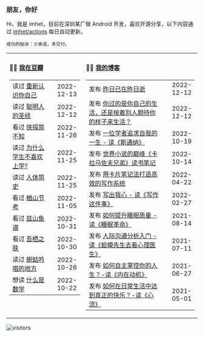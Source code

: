 ### 朋友，你好

Hi，我是 imhet，目前在深圳某厂做 Android 开发，喜欢开源分享，以下内容通过 <a href="https://github.com/imhet/imhet/actions" target="_blank">imhet/actions</a> 每日自动更新。

<!-- juzi starts -->
```
成功的秘诀：少承诺，多交付。
```
<!-- juzi ends -->


<table width="900px">
<tr>
<td valign="top" width="40%">

#### 🤾‍♂️  <a href="https://www.douban.com/people/heyitao/" target="_blank">我在豆瓣</a>

<!-- douban starts -->
| | |
 |:------------- | -------------: |
| 读过 <a href='https://book.douban.com/subject/4713685/' target='_blank'>重新认识你自己</a> | 2022-12-13 |
| 读过 <a href='https://book.douban.com/subject/1101606/' target='_blank'>聪明人的圣经</a> | 2022-12-12 |
| 看过 <a href='http://movie.douban.com/subject/30371563/' target='_blank'>侠探简不知</a> | 2022-11-26 |
| 读过 <a href='https://book.douban.com/subject/4864832/' target='_blank'>为什么学生不喜欢上学?</a> | 2022-11-25 |
| 读过 <a href='https://book.douban.com/subject/35041685/' target='_blank'>人体简史</a> | 2022-11-25 |
| 看过 <a href='http://movie.douban.com/subject/1296703/' target='_blank'>楢山节考</a> | 2022-11-05 |
| 看过 <a href='http://movie.douban.com/subject/30409439/' target='_blank'>兹山鱼谱</a> | 2022-10-31 |
| 看过 <a href='http://movie.douban.com/subject/2997052/' target='_blank'>吾栖之肤</a> | 2022-10-30 |
| 读过 <a href='https://book.douban.com/subject/34813209/' target='_blank'>蝲蛄吟唱的地方</a> | 2022-10-26 |
| 想读 <a href='https://book.douban.com/subject/1320282/' target='_blank'>什么是数学</a> | 2022-10-22 |
<!-- douban ends -->

</td>


<td valign="top" width="60%">

#### 🤹‍♀️ <a href="https://heyitao.com/" target="_blank">我的博客</a>

<!-- blog starts -->
| | |
 |:------------- | -------------: |
| 发布 <a href='http://heyitao.com/post/reading-cxrsnzj' target='_blank'>昨日已在昨日逝</a> | 2022-12-12 |
| 发布 <a href='http://heyitao.com/post/reading-cmrdsj' target='_blank'>你过的是你自己的生活，还是按着别人期待你的样子来生活？</a> | 2022-12-12 |
| 发布 <a href='http://heyitao.com/post/reading-sitongna' target='_blank'>一位学者追求自我的一生 - 读《斯通纳》</a> | 2022-10-19 |
| 发布 <a href='http://heyitao.com/post/reading-klmzfxd' target='_blank'>世界小说的巅峰《卡拉马佐夫兄弟》读书笔记</a> | 2022-10-14 |
| 发布 <a href='http://heyitao.com/post/reading-kpbjxzf' target='_blank'>用卡片笔记法打造高效的写作系统</a> | 2022-04-22 |
| 发布 <a href='http://heyitao.com/post/reading-xiezuozhejianshi' target='_blank'>写出我心 - 读《写作这件事》</a> | 2022-02-27 |
| 发布 <a href='http://heyitao.com/post/reading-smgm' target='_blank'>如何提升睡眠质量 - 读《睡眠革命》</a> | 2021-08-14 |
| 发布 <a href='http://heyitao.com/post/reading-hmxsqkxlys' target='_blank'>人际沟通分析入门 - 读《蛤蟆先生去看心理医生》</a> | 2021-07-11 |
| 发布 <a href='http://heyitao.com/post/reading-neizaidongji' target='_blank'>如何自主掌控你的人生？-读《内在动机》</a> | 2021-06-27 |
| 发布 <a href='http://heyitao.com/post/reading-xinliu' target='_blank'>如何在日常生活中达到真正的快乐？-读《心流》</a> | 2021-05-01 |
<!-- blog ends -->

</td>
</tr>


</table>

![visitors](https://visitor-badge.glitch.me/badge?page_id=imhet.imhet)